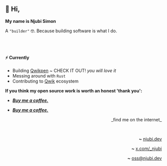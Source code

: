 ## 👋 Hi,

**My name is Njubi Simon**

A `"builder"` 🤓. Because building software is what I do.

<br>
<br>

#### ⚡ Currently

- Building [Qwikpen](https://qwikpen.com) ~ CHECK IT OUT! _you will love it_
- Messing around with `Rust`
- Contributing to [Qwik](https://qwik.dev) ecosystem

**If you think my open source work is worth an honest 'thank you':**

   - _**[Buy me a coffee.](https://buymeacoffee.com/simonnjubi)**_

   - _**[Buy me a coffee.](https://buymeacoffee.com/simonnjubi)**_

<p align="right">
    _find me on the internet_
</p>

<br>

<div align="right">

**~** [njubi.dev](https://njubi.dev/)

</div>

<div align="right">

**~** [x.com/_njubi](https://x.com/_njubi/)

</div>

<div align="right">

**~** [oss@njubi.dev](mailto:oss@njubi.dev)

</div>
